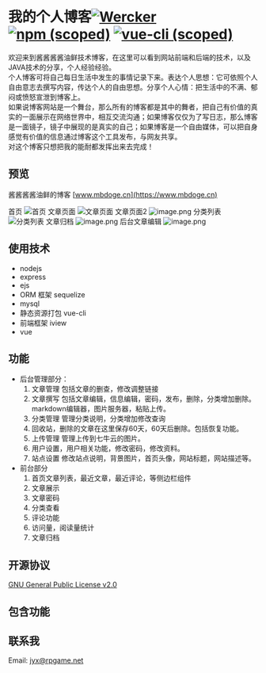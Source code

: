 # 我的个人博客[![Wercker](https://img.shields.io/badge/webpack-%5E4.0.0-blue.svg)]() [![npm (scoped)](https://img.shields.io/badge/npm-8.x-green.svg)]() [![vue-cli (scoped)](https://img.shields.io/badge/vue--cli-3.0-yellow.svg)]()
欢迎来到酱酱酱酱油鲜技术博客，在这里可以看到网站前端和后端的技术，以及JAVA技术的分享，个人经验经验。    
个人博客可将自己每日生活中发生的事情记录下来。表达个人思想：它可依照个人自由意志去撰写内容，传达个人的自由思想。分享个人心情：把生活中的不满、郁闷或愤怒宣泄到博客上。     
如果说博客网站是一个舞台，那么所有的博客都是其中的舞者，把自己有价值的真实的一面展示在网络世界中，相互交流沟通；如果博客仅仅为了写日志，那么博客是一面镜子，镜子中展现的是真实的自己；如果博客是一个自由媒体，可以把自身感觉有价值的信息通过博客这个工具发布，与网友共享。    
对这个博客只想把我的能耐都发挥出来去完成！    

## 预览
酱酱酱酱油鲜的博客 [www.mbdoge.cn](https://www.mbdoge.cn)

首页
![首页](https://image.cdn.mbdoge.cn/FmMVXDRIK2CFv_zKF_a5RcpranTb)
文章页面
![文章页面](https://image.cdn.mbdoge.cn/FrV9RInDuMnXxfVcnXTENHVLXNNg)
文章页面2
![image.png](https://image.cdn.mbdoge.cn/FliN0g_OXrjUxNwZ4OGjyN3NV6au)
分类列表
![分类列表](https://image.cdn.mbdoge.cn/FmgvAxrfqChG9vETm3_bDo3ofri1)
文章归档
![image.png](https://image.cdn.mbdoge.cn/FoZIyr4M-X2_Vq8iuz0nih3ilDTS)
后台文章编辑
![image.png](https://image.cdn.mbdoge.cn/Fm4Qg3ofpCqUPV4gGlIRJGrNtc7W)

## 使用技术
* nodejs
* express
* ejs
* ORM 框架 sequelize
* mysql 
* 静态资源打包 vue-cli
* 前端框架 iview 
* vue

## 功能
* 后台管理部分：
    1. 文章管理 包括文章的删查，修改调整链接
    2. 文章撰写 包括文章编辑，信息编辑，密码，发布，删除，分类增加删除。markdown编辑器，图片服务器，粘贴上传。
    3. 分类管理 管理分类说明，分类增加修改查询
    4. 回收站，删除的文章在这里保存60天，60天后删除。包括恢复功能。
    5. 上传管理 管理上传到七牛云的图片。
    6. 用户设置，用户相关功能，修改密码，修改资料。
    7. 站点设置 修改站点说明，背景图片，首页头像，网站标题，网站描述等。
* 前台部分
    1. 首页文章列表，最近文章，最近评论，等侧边栏组件
    2. 文章展示
    4. 文章密码
    5. 分类查看
    6. 评论功能
    7. 访问量，阅读量统计
    8. 文章归档

## 开源协议
[GNU General Public License v2.0](https://github.com/jjjjyx/blog/blob/master/LICENSE)

## 包含功能
## 联系我
Email: [jyx@rpgame.net](jyx@rpgame.net)
